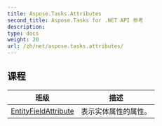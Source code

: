 ```yaml
---
title: Aspose.Tasks.Attributes
second_title: Aspose.Tasks for .NET API 参考
description: 
type: docs
weight: 20
url: /zh/net/aspose.tasks.attributes/
---
```



## 课程

| 班级 | 描述 |
| --- | --- |
| [EntityFieldAttribute](./entityfieldattribute/) | 表示实体属性的属性。 |


